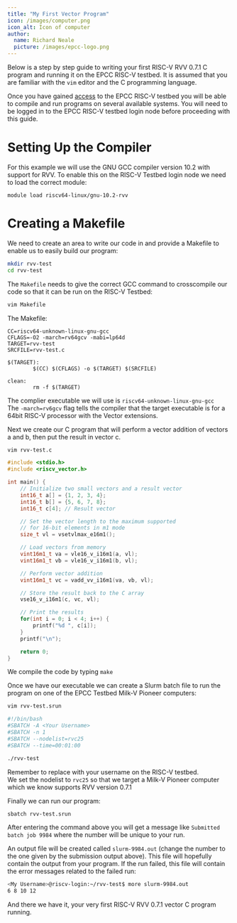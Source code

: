 ```yaml
---
title: "My First Vector Program"
icon: /images/computer.png
icon_alt: Icon of computer
author: 
  name: Richard Neale
  picture: /images/epcc-logo.png
---
```

Below is a step by step guide to writing your first RISC-V RVV 0.7.1 C program and running it on the EPCC RISC-V testbed.  It is assumed that you are familiar with the `vim` editor and the C programming language.

Once you have gained [access](https://riscv.epcc.ed.ac.uk/documentation/access/) to the EPCC RISC-V testbed you will be able to compile and run programs on several available systems.  You will need to be logged in to the EPCC RISC-V testbed login node before proceeding with this guide.

# Setting Up the Compiler

For this example we will use the GNU GCC compiler version 10.2 with support for RVV.  To enable this on the RISC-V Testbed login node we need to load the correct module:

```
module load riscv64-linux/gnu-10.2-rvv
```

# Creating a Makefile

We need to create an area to write our code in and provide a Makefile to enable us to easily build our program:

```bash
mkdir rvv-test
cd rvv-test
```

The `Makefile` needs to give the correct GCC command to crosscompile our code so that it can be run on the RISC-V Testbed:

```bash
vim Makefile
```

The Makefile:

```make
CC=riscv64-unknown-linux-gnu-gcc
CFLAGS=-O2 -march=rv64gcv -mabi=lp64d
TARGET=rvv-test
SRCFILE=rvv-test.c

$(TARGET):
        $(CC) $(CFLAGS) -o $(TARGET) $(SRCFILE)

clean:
        rm -f $(TARGET)
```

The complier executable we will use is `riscv64-unknown-linux-gnu-gcc`  
The `-march=rv6gcv` flag tells the compiler that the target executable is for a 64bit RISC-V processor with the Vector extensions.

Next we create our C program that will perform a vector addition of vectors a and b, then put the result in vector c.

```bash
vim rvv-test.c
```

```C++
#include <stdio.h>
#include <riscv_vector.h>

int main() {
    // Initialize two small vectors and a result vector
    int16_t a[] = {1, 2, 3, 4};
    int16_t b[] = {5, 6, 7, 8};
    int16_t c[4]; // Result vector

    // Set the vector length to the maximum supported
    // for 16-bit elements in m1 mode
    size_t vl = vsetvlmax_e16m1();

    // Load vectors from memory
    vint16m1_t va = vle16_v_i16m1(a, vl);
    vint16m1_t vb = vle16_v_i16m1(b, vl);

    // Perform vector addition
    vint16m1_t vc = vadd_vv_i16m1(va, vb, vl);

    // Store the result back to the C array
    vse16_v_i16m1(c, vc, vl);

    // Print the results
    for(int i = 0; i < 4; i++) {
        printf("%d ", c[i]);
    }
    printf("\n");

    return 0;
}
```

We compile the code by typing `make`

Once we have our executable we can create a Slurm batch file to run the program on one of the EPCC Testbed Milk-V Pioneer computers:

```bash
vim rvv-test.srun
```

```bash
#!/bin/bash
#SBATCH -A <Your Username>
#SBATCH -n 1
#SBATCH --nodelist=rvc25
#SBATCH --time=00:01:00

./rvv-test
```

Remember to replace <Your Username> with your username on the RISC-V testbed.   
We set the nodelist to `rvc25` so that we target a Milk-V Pioneer computer which we know supports RVV version 0.7.1

Finally we can run our program:

```bash
sbatch rvv-test.srun
```

After entering the command above you will get a message like `Submitted batch job 9984` where the number will be unique to your run.

An output file will be created called `slurm-9984.out` (change the number to the one given by the submission output above).  This file will hopefully contain the output from your program.  If the run failed, this file will contain the error messages related to the failed run:

```bash
<My Username>@riscv-login:~/rvv-test$ more slurm-9984.out
6 8 10 12
```

And there we have it, your very first RISC-V RVV 0.7.1 vector C program running.

